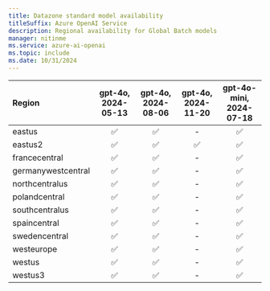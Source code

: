 ```yaml
---
title: Datazone standard model availability
titleSuffix: Azure OpenAI Service
description: Regional availability for Global Batch models
manager: nitinme
ms.service: azure-ai-openai
ms.topic: include
ms.date: 10/31/2024
---
```


| **Region**     | **gpt-4o**, **2024-05-13**   | **gpt-4o**, **2024-08-06**   | **gpt-4o**, **2024-11-20**   | **gpt-4o-mini**, **2024-07-18**   |
|:-------------------|:--------------------------:|:--------------------------:|:--------------------------:|:-------------------------------:|
| eastus             | ✅                       | ✅                       | -                      | ✅                            |
| eastus2            | ✅                       | ✅                       | ✅                       | ✅                            |
| francecentral      | ✅                       | ✅                       | -                      | ✅                            |
| germanywestcentral | ✅                       | ✅                       | -                      | ✅                            |
| northcentralus     | ✅                       | ✅                       | -                      | ✅                            |
| polandcentral      | ✅                       | ✅                       | -                      | ✅                            |
| southcentralus     | ✅                       | ✅                       | -                      | ✅                            |
| spaincentral       | ✅                       | ✅                       | -                      | ✅                            |
| swedencentral      | ✅                       | ✅                       | -                      | ✅                            |
| westeurope         | ✅                       | ✅                       | -                      | ✅                            |
| westus             | ✅                       | ✅                       | -                      | ✅                            |
| westus3            | ✅                       | ✅                       | -                      | ✅                            |